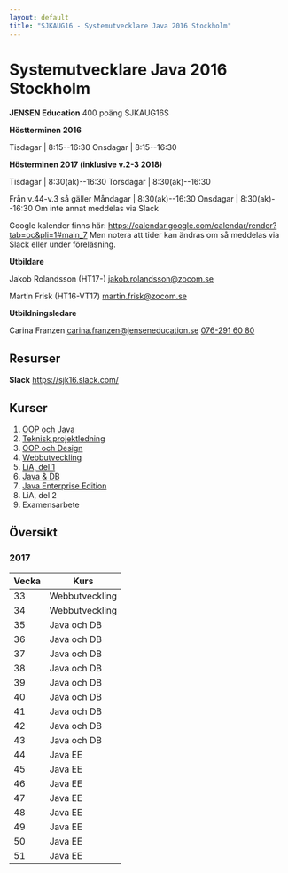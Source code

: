```yaml
---
layout: default
title: "SJKAUG16 - Systemutvecklare Java 2016 Stockholm"
---
```



Systemutvecklare Java 2016 Stockholm
====================================
**JENSEN Education**
400 poäng
SJKAUG16S

**Höstterminen 2016**

Tisdagar  | 8:15--16:30
Onsdagar | 8:15--16:30

**Hösterminen 2017 (inklusive v.2-3 2018)**

Tisdagar  | 8:30(ak)--16:30
Torsdagar | 8:30(ak)--16:30

Från v.44-v.3 så gäller
Måndagar  | 8:30(ak)--16:30
Onsdagar | 8:30(ak)--16:30
Om inte annat meddelas via Slack

Google kalender finns här: https://calendar.google.com/calendar/render?tab=oc&pli=1#main_7
Men notera att tider kan ändras om så meddelas via Slack eller under föreläsning.

**Utbildare** 

Jakob Rolandsson (HT17-)
<jakob.rolandsson@zocom.se>

Martin Frisk (HT16-VT17)
<martin.frisk@zocom.se>


**Utbildningsledare**

Carina Franzen
<carina.franzen@jenseneducation.se>
[076-291 60 80](tel:0762916080)


Resurser
--------
**Slack**
https://sjk16.slack.com/


Kurser
------
1.	[OOP och Java](oop-och-java/) 
2.	[Teknisk projektledning](tpl/)
3.	[OOP och Design](oop-och-design/)
4.	[Webbutveckling](webbutveckling/) 
5.	[LiA, del 1](lia1/)
6.	[Java & DB](java-o-db/) 
7.	[Java Enterprise Edition](javaee/) 
8.	LiA, del 2
9.	Examensarbete



Översikt
--------


### 2017

Vecka  | Kurs
-------|-------
33  | Webbutveckling
34  | Webbutveckling
35  | Java och DB
36  | Java och DB
37  | Java och DB
38  | Java och DB
39  | Java och DB
40  | Java och DB
41  | Java och DB
42  | Java och DB
43  | Java och DB
44  | Java EE
45  | Java EE
46  | Java EE
47  | Java EE
48  | Java EE
49  | Java EE
50  | Java EE
51  | Java EE
